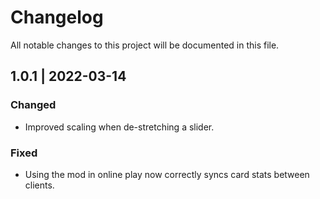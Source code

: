 # Changelog
All notable changes to this project will be documented in this file.

## 1.0.1 | 2022-03-14
### Changed
- Improved scaling when de-stretching a slider.
### Fixed
- Using the mod in online play now correctly syncs card stats between clients.